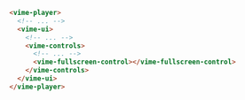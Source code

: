 ```html {7} title="example.html"
<vime-player>
  <!-- ... -->
  <vime-ui>
    <!-- ... -->
    <vime-controls>
      <!-- ... -->
      <vime-fullscreen-control></vime-fullscreen-control>
    </vime-controls>
  </vime-ui>
</vime-player>
```
